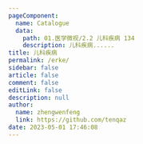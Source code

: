 ```yaml
---
pageComponent: 
  name: Catalogue
  data: 
    path: 01.医学微视/2.2 儿科疾病 134
    description: 儿科疾病......
title: 儿科疾病
permalink: /erke/
sidebar: false
article: false
comment: false
editLink: false
description: null
author: 
  name: zhengwenfeng
  link: https://github.com/tenqaz
date: 2023-05-01 17:46:08
---
```

